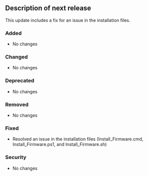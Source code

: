 ## Description of next release

This update includes a fix for an issue in the installation files.

### Added
- No changes

### Changed
- No changes

### Deprecated
- No changes

### Removed
- No changes

### Fixed
- Resolved an issue in the installation files (Install_Firmware.cmd, Install_Firmware.ps1, and Install_Firmware.sh)

### Security
- No changes
